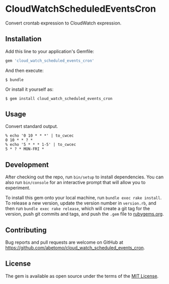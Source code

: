 # CloudWatchScheduledEventsCron

Convert crontab expression to CloudWatch expression.

## Installation

Add this line to your application's Gemfile:

```ruby
gem 'cloud_watch_scheduled_events_cron'
```

And then execute:

```
$ bundle
```

Or install it yourself as:

```
$ gem install cloud_watch_scheduled_events_cron
```

## Usage

Convert standard output.

```
% echo '0 10 * * *' | to_cwcec
0 10 * * ? *
% echo '5 * * * 1-5' | to_cwcec
5 * ? * MON-FRI *
```

## Development

After checking out the repo, run `bin/setup` to install dependencies. You can also run `bin/console` for an interactive prompt that will allow you to experiment.

To install this gem onto your local machine, run `bundle exec rake install`. To release a new version, update the version number in `version.rb`, and then run `bundle exec rake release`, which will create a git tag for the version, push git commits and tags, and push the `.gem` file to [rubygems.org](https://rubygems.org).

## Contributing

Bug reports and pull requests are welcome on GitHub at https://github.com/abetomo/cloud_watch_scheduled_events_cron.

## License

The gem is available as open source under the terms of the [MIT License](https://opensource.org/licenses/MIT).
